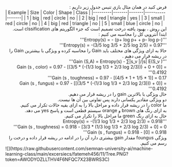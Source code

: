 <div dir="rtl">
فرض كنيد در همان مثال بازي تنيس جدول زير داريم :
<br/>
  </div>
| Example | Size  | Color | Shape    | Class |
|---------|-------|-------|----------|-------|
| 1       | big   | red   | circle   | no    |
| 2       | big   | red   | triangle | yes   |
| 3       | small | red   | circle   | no    |
| 4       | big   | red   | triangle | no    |
| 5       | small | blue  | circle   | no    |
<br/>
<div dir="rtl">
این روش ، بهبود یافته درخت تصمیم است که جزء الگوریتم های clssification است.
<br/>
ابتدا آنتروپی کل را محاسبه می کنیم :
<br/>
'''Entropy(s) = - (p+ log p+  +  p- log p-)'''
<br/>
'''Entropy(s) = -(3/5 log 3/5 + 2/5 log 2/5) = 0.97'''
<br/>
حالا به ازای ویژگی های مختلف باید Gain را محاسبه کرده و ویژگی با بیشترین Gain را در ریشه قرار می دهیم .
<br/>
'''Gain (S,A) = Entropy(s) - ∑|s_v |/|s|  E(S_v )'''
<br/> Gain (s , color) = 0.97 - [(3/5 * (-(1/3 log 1/3 + 2/3 log 2/3))) + 0 + 0)] = 0.4192'''
<br/>Gain (s , toughness) = 0.97 - [(4/5 * 1 + 1/5 * 1)] = 0.17'''
<br/>Gain (s , fungus) = 0.97 - [[(3/5 * (-(1/3 log 1/3 + 2/3 log 2/3))) + 0)] = 0.4192'''
<br/>
حال ویژگی با بالاترین gain را در ریشه قرار می دهیم.
<br/>
دو ویژگی مقادیر یکسانی دارند پس تفاوتی بین آن ها نیست.
<br/>
ما color را در ریشه قرار داده و مراحل بالا را به ازای بقیه حالات تکرار می کنیم.
<br/>
به ازای رنگ های brown و orange سیستم قطعی است و پاسخ yes می دهد.
<br/>
حال به ازای رنگ green ما مراحل بالا را تکرار می کنیم.
<br/>
'''Entropy(s) = -(1/3 log 1/3 + 2/3 log 2/3) = 0.918
<br/>Gain (s , toughness) = 0.918 - [3/3 * (1/3 log 1/3 + 2/3 log 2/3) + 0] = 0'''
<br/>Gain (s , fungus) = 0.918 - [0] = 0.918'''
<br/>
ویژگی foungus مقدار gain بیشتری دارد آن را در ادامه در ریشه قرار داده و درخت را رسم می کنیم.
</div>
![](https://raw.githubusercontent.com/semnan-university-ai/machine-learning-class/main/excersiecs/fatemeh456/11/Tree.PNG?token=AWODYOZLLTHV4F6NFQC7X23BWRS3C)
